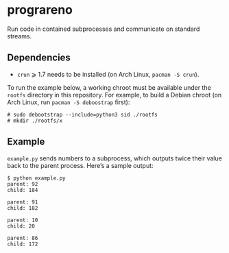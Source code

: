# prograreno

Run code in contained subprocesses and communicate on standard streams.

## Dependencies

* `crun` ⩾ 1.7 needs to be installed (on Arch Linux, `pacman -S crun`).

To run the example below, a working chroot must be available under the `rootfs` directory in this repository.
For example, to build a Debian chroot (on Arch Linux, run `pacman -S deboostrap` first):
```console
# sudo debootstrap --include=python3 sid ./rootfs
# mkdir ./rootfs/x
```

## Example

`example.py` sends numbers to a subprocess, which outputs twice their value back to the parent process. Here’s a sample output:
```console
$ python example.py
parent: 92
child: 184

parent: 91
child: 182

parent: 10
child: 20

parent: 86
child: 172
```
